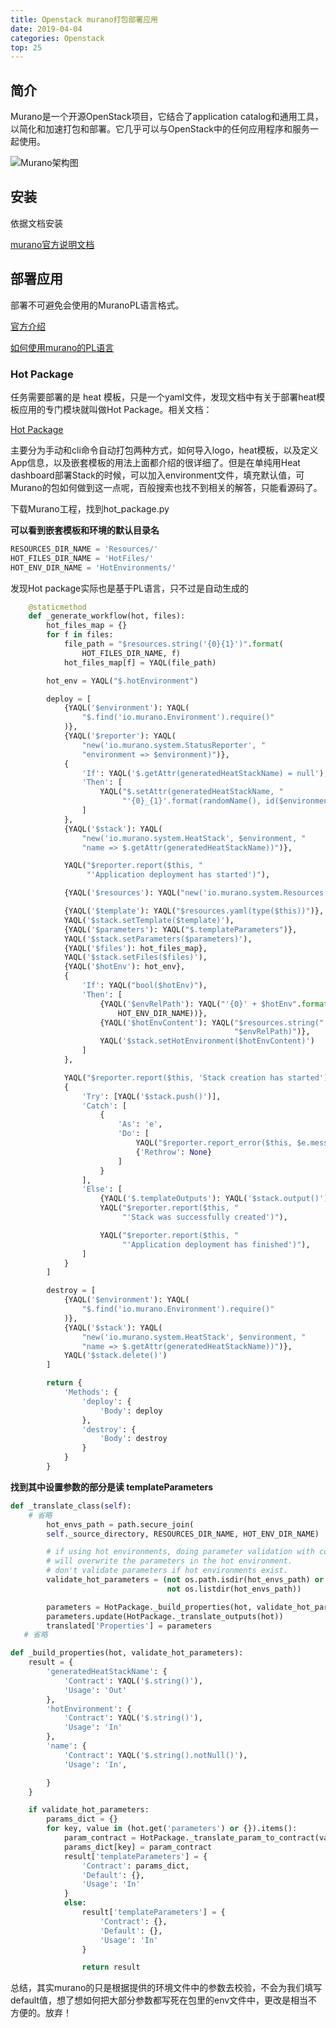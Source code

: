 ```yaml
---
title: Openstack murano打包部署应用
date: 2019-04-04
categories: Openstack
top: 25
---
```


## 简介

Murano是一个开源OpenStack项目，它结合了application catalog和通用工具，以简化和加速打包和部署。它几乎可以与OpenStack中的任何应用程序和服务一起使用。

![Murano架构图](https://github.com/freshchen/freshchen.github.io/blob/master/images/post/murano.png?raw=true)

## 安装

依据文档安装

[murano官方说明文档](https://murano.readthedocs.io/en/stable-liberty/administrator-guide/admin_index.html)

## 部署应用

部署不可避免会使用的MuranoPL语言格式。

[官方介绍](https://murano.readthedocs.io/en/stable-liberty/appdev-guide/murano_pl.html)

[如何使用murano的PL语言](https://blog.csdn.net/canxinghen/article/details/61615823)

### Hot Package

任务需要部署的是 heat 模板，只是一个yaml文件，发现文档中有关于部署heat模板应用的专门模块就叫做Hot Package。相关文档：

[Hot Package](https://murano.readthedocs.io/en/stable-liberty/appdev-guide/hot_packages.html)

主要分为手动和cli命令自动打包两种方式，如何导入logo，heat模板，以及定义App信息，以及嵌套模板的用法上面都介绍的很详细了。但是在单纯用Heat dashboard部署Stack的时候，可以加入environment文件，填充默认值，可Murano的包如何做到这一点呢，百般搜索也找不到相关的解答，只能看源码了。

下载Murano工程，找到hot_package.py

**可以看到嵌套模板和环境的默认目录名**

```python
RESOURCES_DIR_NAME = 'Resources/'
HOT_FILES_DIR_NAME = 'HotFiles/'
HOT_ENV_DIR_NAME = 'HotEnvironments/'
```

发现Hot package实际也是基于PL语言，只不过是自动生成的

```python
    @staticmethod
    def _generate_workflow(hot, files):
        hot_files_map = {}
        for f in files:
            file_path = "$resources.string('{0}{1}')".format(
                HOT_FILES_DIR_NAME, f)
            hot_files_map[f] = YAQL(file_path)

        hot_env = YAQL("$.hotEnvironment")

        deploy = [
            {YAQL('$environment'): YAQL(
                "$.find('io.murano.Environment').require()"
            )},
            {YAQL('$reporter'): YAQL(
                "new('io.murano.system.StatusReporter', "
                "environment => $environment)")},
            {
                'If': YAQL('$.getAttr(generatedHeatStackName) = null'),
                'Then': [
                    YAQL("$.setAttr(generatedHeatStackName, "
                         "'{0}_{1}'.format(randomName(), id($environment)))")
                ]
            },
            {YAQL('$stack'): YAQL(
                "new('io.murano.system.HeatStack', $environment, "
                "name => $.getAttr(generatedHeatStackName))")},

            YAQL("$reporter.report($this, "
                 "'Application deployment has started')"),

            {YAQL('$resources'): YAQL("new('io.murano.system.Resources')")},

            {YAQL('$template'): YAQL("$resources.yaml(type($this))")},
            YAQL('$stack.setTemplate($template)'),
            {YAQL('$parameters'): YAQL("$.templateParameters")},
            YAQL('$stack.setParameters($parameters)'),
            {YAQL('$files'): hot_files_map},
            YAQL('$stack.setFiles($files)'),
            {YAQL('$hotEnv'): hot_env},
            {
                'If': YAQL("bool($hotEnv)"),
                'Then': [
                    {YAQL('$envRelPath'): YAQL("'{0}' + $hotEnv".format(
                        HOT_ENV_DIR_NAME))},
                    {YAQL('$hotEnvContent'): YAQL("$resources.string("
                                                  "$envRelPath)")},
                    YAQL('$stack.setHotEnvironment($hotEnvContent)')
                ]
            },

            YAQL("$reporter.report($this, 'Stack creation has started')"),
            {
                'Try': [YAQL('$stack.push()')],
                'Catch': [
                    {
                        'As': 'e',
                        'Do': [
                            YAQL("$reporter.report_error($this, $e.message)"),
                            {'Rethrow': None}
                        ]
                    }
                ],
                'Else': [
                    {YAQL('$.templateOutputs'): YAQL('$stack.output()')},
                    YAQL("$reporter.report($this, "
                         "'Stack was successfully created')"),

                    YAQL("$reporter.report($this, "
                         "'Application deployment has finished')"),
                ]
            }
        ]

        destroy = [
            {YAQL('$environment'): YAQL(
                "$.find('io.murano.Environment').require()"
            )},
            {YAQL('$stack'): YAQL(
                "new('io.murano.system.HeatStack', $environment, "
                "name => $.getAttr(generatedHeatStackName))")},
            YAQL('$stack.delete()')
        ]

        return {
            'Methods': {
                'deploy': {
                    'Body': deploy
                },
                'destroy': {
                    'Body': destroy
                }
            }
        }
```

**找到其中设置参数的部分是读 templateParameters**

```python
def _translate_class(self):
    # 省略
    	hot_envs_path = path.secure_join(
        self._source_directory, RESOURCES_DIR_NAME, HOT_ENV_DIR_NAME)

        # if using hot environments, doing parameter validation with contracts
        # will overwrite the parameters in the hot environment.
        # don't validate parameters if hot environments exist.
        validate_hot_parameters = (not os.path.isdir(hot_envs_path) or
                                   not os.listdir(hot_envs_path))

        parameters = HotPackage._build_properties(hot, validate_hot_parameters)
        parameters.update(HotPackage._translate_outputs(hot))
        translated['Properties'] = parameters
   # 省略

def _build_properties(hot, validate_hot_parameters):
    result = {
        'generatedHeatStackName': {
            'Contract': YAQL('$.string()'),
            'Usage': 'Out'
        },
        'hotEnvironment': {
            'Contract': YAQL('$.string()'),
            'Usage': 'In'
        },
        'name': {
            'Contract': YAQL('$.string().notNull()'),
            'Usage': 'In',

        }
    }

    if validate_hot_parameters:
        params_dict = {}
        for key, value in (hot.get('parameters') or {}).items():
            param_contract = HotPackage._translate_param_to_contract(value)
            params_dict[key] = param_contract
            result['templateParameters'] = {
                'Contract': params_dict,
                'Default': {},
                'Usage': 'In'
            }
            else:
                result['templateParameters'] = {
                    'Contract': {},
                    'Default': {},
                    'Usage': 'In'
                }

                return result
```

总结，其实murano的只是根据提供的环境文件中的参数去校验，不会为我们填写default值，想了想如何把大部分参数都写死在包里的env文件中，更改是相当不方便的。放弃！